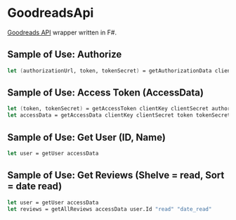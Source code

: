 # GoodreadsApi
[Goodreads API](https://www.goodreads.com/api) wrapper written in F#.

## Sample of Use: Authorize
```fsharp
let (authorizationUrl, token, tokenSecret) = getAuthorizationData clientKey clientSecret clientSideUrl
```

## Sample of Use: Access Token (AccessData)
```fsharp
let (token, tokenSecret) = getAccessToken clientKey clientSecret authorizationToken authorizationTokenSecret
let accessData = getAccessData clientKey clientSecret token tokenSecret
```

## Sample of Use: Get User (ID, Name)
```fsharp
let user = getUser accessData
```

## Sample of Use: Get Reviews (Shelve = read, Sort = date read)
```fsharp
let user = getUser accessData
let reviews = getAllReviews accessData user.Id "read" "date_read"
```
